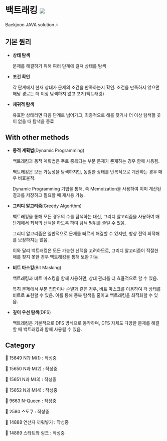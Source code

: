 # 백트래킹 <img src = "https://img.shields.io/badge/JAVA-007396?style=for-the-badge&logo=java&logoColor=white">
Baekjoon JAVA solution :notes:

## 기본 원리

* **상태 탐색**

    문제를 해결하기 위해 여러 단계에 걸쳐 상태를 탐색

* **조건 확인**

    각 단계에서 현재 상태가 문제의 조건을 만족하는지 확인. 조건을 만족하지 않으면 해당 경로는 더 이상 탐색하지 않고 포기(백트래킹)

* **재귀적 탐색**

    유효한 상태라면 다음 단계로 넘어가고, 최종적으로 해를 찾거나 더 이상 탐색할 곳이 없을 때 탐색을 종료

## With other methods

* **동적 계획법**(Dynamic Programming)

    백트래킹과 동적 계획법은 주로 중복되는 부분 문제가 존재하는 경우 함께 사용됨.

    백트래킹은 모든 가능성을 탐색하지만, 동일한 상태를 반복적으로 계산하는 경우 매우 비효율적.

    Dynamic Programming 기법을 통해, 즉 Memoization을 사용하여 이미 계산된 결과를 저장하고 필요할 때 재사용 가능.

* **그리디 알고리즘**(Greedy Algorithm)

    백트래킹을 통해 모든 경우의 수를 탐색하는 대신, 그리디 알고리즘을 사용하여 매 단계에서 최적의 선택을 하도록 하여 탐색 범위를 줄일 수 있음.

    그리디 알고리즘은 일반적으로 문제를 빠르게 해결할 수 있지만, 항상 전역 최적해를 보장하지는 않음.

    이와 달리 백트래킹은 모든 가능한 선택을 고려하므로, 그리디 알고리즘이 적절한 해를 찾지 못한 경우 백트래킹을 통해 보완 가능

* **비트 마스킹**(Bit Masking)

    백트래킹과 비트 마스킹을 함께 사용하면, 상태 관리를 더 효율적으로 할 수 있음.

    특히 문제에서 부분 집합이나 순열과 같은 경우, 비트 마스크를 이용하여 각 상태를 비트로 표현할 수 있음. 이를 통해 중복 탐색을 줄이고 백트래킹을 최적화할 수 있음.

* **깊이 우선 탐색**(DFS)

    백트래킹은 기본적으로 DFS 방식으로 동작하며, DFS 자체도 다양한 문제를 해결할 때 백트래킹과 함께 사용될 수 있음.

## Category

:black_square_button: 15649 N과 M(1) : 작성중  

:black_square_button: 15650 N과 M(2) : 작성중

:black_square_button: 15651 N과 M(3) : 작성중

:black_square_button: 15652 N과 M(4) : 작성중

:black_square_button: 9663 N-Queen : 작성중

:black_square_button: 2580 스도쿠 : 작성중

:black_square_button: 14888 연산자 끼워넣기 : 작성중

:black_square_button: 14889 스타트와 링크 : 작성중
